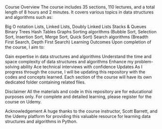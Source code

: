 Course Overview
The course includes 35 sections, 110 lectures, and a total length of 8 hours and 2 minutes. It covers various topics in data structures and algorithms such as:

Big O notation
Lists, Linked Lists, Doubly Linked Lists
Stacks & Queues
Binary Trees
Hash Tables
Graphs
Sorting algorithms (Bubble Sort, Selection Sort, Insertion Sort, Merge Sort, Quick Sort)
Search algorithms (Breadth First Search, Depth First Search)
Learning Outcomes
Upon completion of the course, I aim to:

Gain expertise in data structures and algorithms
Understand the time and space complexity of data structures and algorithms
Enhance my problem-solving ability
Ace technical interviews with confidence
Updates
As I progress through the course, I will be updating this repository with the codes and concepts learned. Each section of the course will have its own dedicated folder containing related files.

Disclaimer
All the materials and code in this repository are for educational purposes only. For complete and detailed learning, please register for the course on Udemy.

Acknowledgement
A huge thanks to the course instructor, Scott Barrett, and the Udemy platform for providing this valuable resource for learning data structures and algorithms in Python.